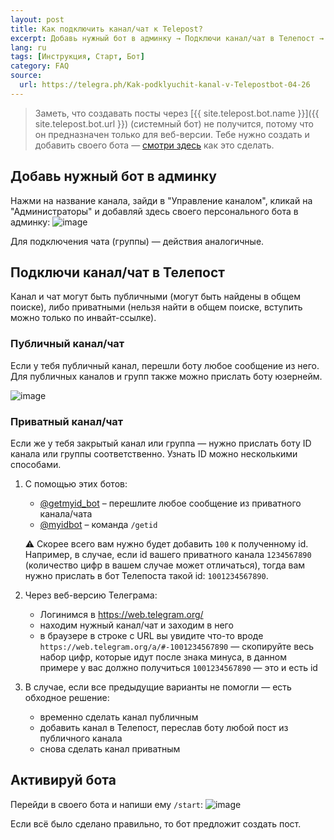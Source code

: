 ```yaml
---
layout: post
title: Как подключить канал/чат к Telepost?
excerpt: Добавь нужный бот в админку → Подключи канал/чат в Телепост → Активируй бота
lang: ru
tags: [Инструкция, Старт, Бот]
category: FAQ
source:
  url: https://telegra.ph/Kak-podklyuchit-kanal-v-Telepostbot-04-26
---
```


> Заметь, что создавать посты через [{{ site.telepost.bot.name }}]({{ site.telepost.bot.url }}) (системный бот) не получится, потому что он предназначен только для веб-версии. Тебе нужно создать и добавить своего бота — [смотри здесь](2019-04-26-personal-bot-for-telepost.md) как это сделать.

## Добавь нужный бот в админку

Нажми на название канала, зайди в "Управление каналом", кликай на "Администраторы" и добавляй здесь своего персонального бота в админку:
![image](https://user-images.githubusercontent.com/24430718/106523003-91be5d00-64f1-11eb-8191-660547d33a9c.png)

Для подключения чата (группы) — действия аналогичные.

## Подключи канал/чат в Телепост

Канал и чат могут быть публичными (могут быть найдены в общем поиске), либо приватными (нельзя найти в общем поиске, вступить можно только по инвайт-ссылке).

### Публичный канал/чат

Если у тебя публичный канал, перешли боту любое сообщение из него. Для публичных каналов и групп также можно прислать боту юзернейм.

![image](https://user-images.githubusercontent.com/24430718/106523817-be26a900-64f2-11eb-8396-f31931dc63f0.png)

### Приватный канал/чат

Если же у тебя закрытый канал или группа — нужно прислать боту ID канала или группы соответственно. Узнать ID можно несколькими способами.

1. C помощью этих ботов:
   * [@getmyid_bot](https://t.me/getmyid_bot) – перешлите любое сообщение из приватного канала/чата
   * [@myidbot](https://t.me/myidbot) – команда `/getid`

   ⚠️ Скорее всего вам нужно будет добавить `100` к полученному id.  
   Например, в случае, если id вашего приватного канала `1234567890` (количество цифр в вашем случае может отличаться), тогда вам нужно прислать в бот Телепоста такой id: `1001234567890`.

1. Через веб-версию Телеграма:
   * Логинимся в <https://web.telegram.org/>
   * находим нужный канал/чат и заходим в него
   * в браузере в строке с URL вы увидите что-то вроде `https://web.telegram.org/a/#-1001234567890` — скопируйте весь набор цифр, которые идут после знака минуса, в данном примере у вас должно получиться `1001234567890` — это и есть id

1. В случае, если все предыдущие варианты не помогли — есть обходное решение:
   * временно сделать канал публичным
   * добавить канал в Телепост, переслав боту любой пост из публичного канала
   * снова сделать канал приватным

## Активируй бота

Перейди в своего бота и напиши ему `/start`:
![image](https://user-images.githubusercontent.com/24430718/106523926-edd5b100-64f2-11eb-8600-408607e7346c.png)

Если всё было сделано правильно, то бот предложит создать пост.
